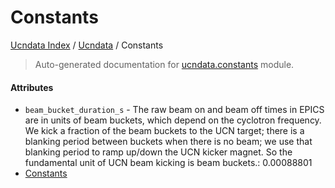 # Constants

[Ucndata Index](../README.md#ucndata-index) / [Ucndata](./index.md#ucndata) / Constants

> Auto-generated documentation for [ucndata.constants](../../ucndata/constants.py) module.

#### Attributes

- `beam_bucket_duration_s` - The raw beam on and beam off times in EPICS are in units of beam buckets, which depend on the cyclotron frequency.  We kick a fraction of the beam buckets to the UCN target; there is a blanking period between buckets when there is no beam; we use that blanking period to ramp up/down the UCN kicker magnet.  So the fundamental unit of UCN beam kicking is beam buckets.: 0.00088801
- [Constants](#constants)
